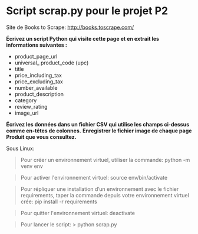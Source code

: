 # Script scrap.py pour le projet P2

Site de Books to Scrape:
http://books.toscrape.com/

**Écrivez un script Python qui visite cette page et en extrait les informations suivantes :**

* product_page_url
* universal_ product_code (upc)
* title
* price_including_tax
* price_excluding_tax
* number_available
* product_description
* category
* review_rating
* image_url

**Écrivez les données dans un fichier CSV qui utilise les champs ci-dessus comme en-têtes de colonnes.**
**Enregistrer le fichier image de chaque page Produit que vous consultez.**

Sous Linux:

> Pour créer un environnement virtuel, utiliser la commande:
python -m venv env

> Pour activer l'environnement virtuel: source env/bin/activate

> Pour répliquer une installation d’un environnement avec le fichier requirements, taper la commande depuis votre environnement virtuel crée: pip install -r requirements

>Pour quitter l'environnement virtuel: deactivate

> Pour lancer le script: > python scrap.py
